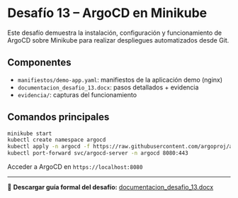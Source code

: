 # Desafío 13 – ArgoCD en Minikube

Este desafío demuestra la instalación, configuración y funcionamiento de ArgoCD sobre Minikube para realizar despliegues automatizados desde Git.

## Componentes

- `manifiestos/demo-app.yaml`: manifiestos de la aplicación demo (nginx)
- `documentacion_desafio_13.docx`: pasos detallados + evidencia
- `evidencia/`: capturas del funcionamiento

## Comandos principales

```bash
minikube start
kubectl create namespace argocd
kubectl apply -n argocd -f https://raw.githubusercontent.com/argoproj/argo-cd/stable/manifests/install.yaml
kubectl port-forward svc/argocd-server -n argocd 8080:443
```

Acceder a ArgoCD en `https://localhost:8080`

---

📄 **Descargar guía formal del desafío:**
[documentacion_desafio_13.docx](./documentacion_desafio_13.docx)
